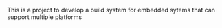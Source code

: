 This is a project to develop a build system for embedded sytems that can support multiple platforms
